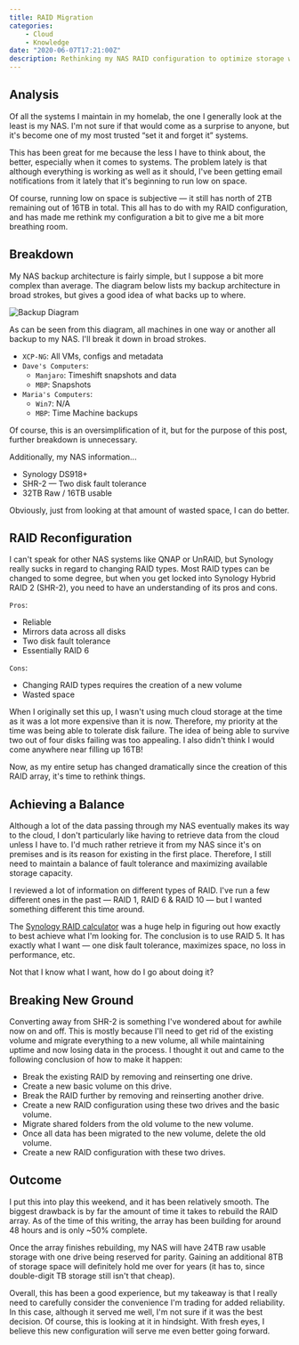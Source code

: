 ```yaml
---
title: RAID Migration
categories:
    - Cloud
    - Knowledge
date: "2020-06-07T17:21:00Z"
description: Rethinking my NAS RAID configuration to optimize storage while maintaining reliability.
---
```



## Analysis

Of all the systems I maintain in my homelab, the one I generally look at the least is my NAS. I'm not sure if that would come as a surprise to anyone, but it's become one of my most trusted “set it and forget it” systems.

This has been great for me because the less I have to think about, the better, especially when it comes to systems. The problem lately is that although everything is working as well as it should, I've been getting email notifications from it lately that it's beginning to run low on space.

Of course, running low on space is subjective — it still has north of 2TB remaining out of 16TB in total. This all has to do with my RAID configuration, and has made me rethink my configuration a bit to give me a bit more breathing room.

## Breakdown

My NAS backup architecture is fairly simple, but I suppose a bit more complex than average. The diagram below lists my backup architecture in broad strokes, but gives a good idea of what backs up to where.

![Backup Diagram](https://cdn.levine.io/uploads/images/gallery/2022-09//06/Backup_Diagram.png)

As can be seen from this diagram, all machines in one way or another all backup to my NAS. I'll break it down in broad strokes.

* `XCP-NG`: All VMs, configs and metadata
* `Dave's Computers`:
  * `Manjaro`: Timeshift snapshots and data
  * `MBP`: Snapshots
* `Maria's Computers`:
  * `Win7`: N/A
  * `MBP`: Time Machine backups

Of course, this is an oversimplification of it, but for the purpose of this post, further breakdown is unnecessary.

Additionally, my NAS information...

* Synology DS918+
* SHR-2 — Two disk fault tolerance
* 32TB Raw / 16TB usable

Obviously, just from looking at that amount of wasted space, I can do better.

## RAID Reconfiguration

I can't speak for other NAS systems like QNAP or UnRAID, but Synology really sucks in regard to changing RAID types. Most RAID types can be changed to some degree, but when you get locked into Synology Hybrid RAID 2 (SHR-2), you need to have an understanding of its pros and cons.

`Pros`:

* Reliable
* Mirrors data across all disks
* Two disk fault tolerance
* Essentially RAID 6

`Cons`:

* Changing RAID types requires the creation of a new volume
* Wasted space

When I originally set this up, I wasn't using much cloud storage at the time as it was a lot more expensive than it is now. Therefore, my priority at the time was being able to tolerate disk failure. The idea of being able to survive two out of four disks failing was too appealing. I also didn't think I would come anywhere near filling up 16TB!

Now, as my entire setup has changed dramatically since the creation of this RAID array, it's time to rethink things.

## Achieving a Balance

Although a lot of the data passing through my NAS eventually makes its way to the cloud, I don't particularly like having to retrieve data from the cloud unless I have to. I'd much rather retrieve it from my NAS since it's on premises and is its reason for existing in the first place. Therefore, I still need to maintain a balance of fault tolerance and maximizing available storage capacity.

I reviewed a lot of information on different types of RAID. I've run a few different ones in the past — RAID 1, RAID 6 & RAID 10 — but I wanted something different this time around.

The [Synology RAID calculator](https://www.synology.com/en-global/support/RAID_calculator) was a huge help in figuring out how exactly to best achieve what I'm looking for. The conclusion is to use RAID 5. It has exactly what I want — one disk fault tolerance, maximizes space, no loss in performance, etc.

Not that I know what I want, how do I go about doing it?

## Breaking New Ground

Converting away from SHR-2 is something I've wondered about for awhile now on and off. This is mostly because I'll need to get rid of the existing volume and migrate everything to a new volume, all while maintaining uptime and now losing data in the process. I thought it out and came to the following conclusion of how to make it happen:

* Break the existing RAID by removing and reinserting one drive.
* Create a new basic volume on this drive.
* Break the RAID further by removing and reinserting another drive.
* Create a new RAID configuration using these two drives and the basic volume.
* Migrate shared folders from the old volume to the new volume.
* Once all data has been migrated to the new volume, delete the old volume.
* Create a new RAID configuration with these two drives.

## Outcome

I put this into play this weekend, and it has been relatively smooth. The biggest drawback is by far the amount of time it takes to rebuild the RAID array. As of the time of this writing, the array has been building for around 48 hours and is only ~50% complete.

Once the array finishes rebuilding, my NAS will have 24TB raw usable storage with one drive being reserved for parity. Gaining an additional 8TB of storage space will definitely hold me over for years (it has to, since double-digit TB storage still isn't that cheap).

Overall, this has been a good experience, but my takeaway is that I really need to carefully consider the convenience I'm trading for added reliability. In this case, although it served me well, I'm not sure if it was the best decision. Of course, this is looking at it in hindsight. With fresh eyes, I believe this new configuration will serve me even better going forward.
